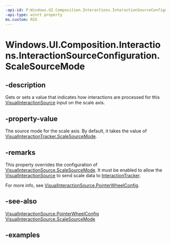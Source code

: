 ```yaml
---
-api-id: P:Windows.UI.Composition.Interactions.InteractionSourceConfiguration.ScaleSourceMode
-api-type: winrt property
ms.custom: RS5
---
```


<!-- Property syntax.
public InteractionSourceRedirectionMode ScaleSourceMode { get;  set; }
-->

# Windows.UI.Composition.Interactions.InteractionSourceConfiguration.ScaleSourceMode

## -description

Gets or sets a value that indicates how interactions are processed for this [VisualInteractionSource](visualinteractionsource.md) input on the scale axis.

## -property-value

The source mode for the scale axis. By default, it takes the value of [VisualInteractionTracker.ScaleSourceMode](visualinteractionsource_scalesourcemode.md).

## -remarks

This property overrides the configuration of [VisualInteractionSource.ScaleSourceMode](visualinteractionsource_scalesourcemode.md). It must be enabled to allow the [VisualInteractionSource](visualinteractionsource.md) to send scale data to [InteractionTracker](interactiontracker.md).

For more info, see [VisualInteractionSource.PointerWheelConfig](visualinteractionsource_pointerwheelconfig.md).

## -see-also

[VisualInteractionSource.PointerWheelConfig](visualinteractionsource_pointerwheelconfig.md)
[VisualInteractionSource.ScaleSourceMode](visualinteractionsource_scalesourcemode.md)

## -examples

